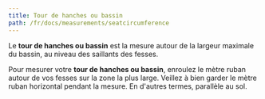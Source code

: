 ```yaml
---
title: Tour de hanches ou bassin
path: /fr/docs/measurements/seatcircumference
---
```


Le **tour de hanches ou bassin** est la mesure autour de la largeur maximale du bassin, au niveau des saillants des fesses.

Pour mesurer votre **tour de hanches ou bassin**, enroulez le mètre ruban autour de vos fesses sur la zone la plus large. 
Veillez à bien garder le mètre ruban horizontal pendant la mesure. En d'autres termes, parallèle au sol.
